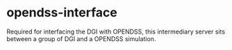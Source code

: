 opendss-interface
===============

Required for interfacing the DGI with OPENDSS, this intermediary server sits between a group of DGI and a OPENDSS simulation.

